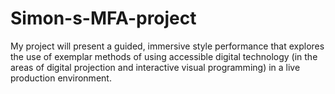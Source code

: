# Simon-s-MFA-project
My project will present a guided, immersive style performance that explores the use of exemplar methods of using accessible digital technology (in the areas of digital projection and interactive visual programming) in a live production environment. 
